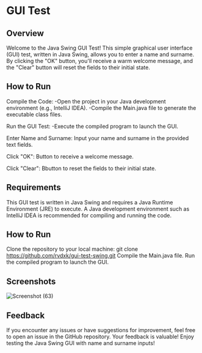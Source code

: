 # GUI Test

## Overview
Welcome to the Java Swing GUI Test! This simple graphical user interface (GUI) test, written in Java Swing, allows you to enter a name and surname.
By clicking the "OK" button, you'll receive a warm welcome message, and the "Clear" button will reset the fields to their initial state.

## How to Run
Compile the Code:
-Open the project in your Java development environment (e.g., IntelliJ IDEA).
-Compile the Main.java file to generate the executable class files.

Run the GUI Test:
-Execute the compiled program to launch the GUI.

Enter Name and Surname:
Input your name and surname in the provided text fields.

Click "OK":
Button to receive a welcome message.

Click "Clear":
Bbutton to reset the fields to their initial state.

## Requirements
This GUI test is written in Java Swing and requires a Java Runtime Environment (JRE) to execute.
A Java development environment such as IntelliJ IDEA is recommended for compiling and running the code.

## How to Run
Clone the repository to your local machine: git clone https://github.com/rvdxk/gui-test-swing.git
Compile the Main.java file.
Run the compiled program to launch the GUI.

## Screenshots
![Screenshot (63)](https://github.com/rvdxk/gui-test-swing/assets/136000622/4f993026-d6f8-48e4-bd0d-34f802d54d60)

## Feedback
If you encounter any issues or have suggestions for improvement, feel free to open an issue in the GitHub repository. Your feedback is valuable!
Enjoy testing the Java Swing GUI with name and surname inputs!
